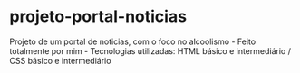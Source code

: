 # projeto-portal-noticias
 Projeto de um portal de noticias, com o foco no alcoolismo - Feito totalmente por mim - Tecnologias utilizadas: HTML básico e intermediário / CSS básico e intermediário
